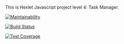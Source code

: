 This is Hexlet Javascript project level 4: Task Manager.

[![Maintainability](https://api.codeclimate.com/v1/badges/b9c9fd02a06a151816a8/maintainability)](https://codeclimate.com/github/denis-ok/project-lvl4-s195/maintainability)

[![Build Status](https://travis-ci.org/denis-ok/project-lvl4-s195.svg?branch=master)](https://travis-ci.org/denis-ok/project-lvl4-s195)

[![Test Coverage](https://api.codeclimate.com/v1/badges/b9c9fd02a06a151816a8/test_coverage)](https://codeclimate.com/github/denis-ok/project-lvl4-s195/test_coverage)